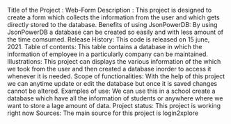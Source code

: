 Title of the Project :
	Web-Form
Description :
	This project is designed to create a form which collects the information from the user and which gets directly stored to the database.
Benefits of using JsonPowerDB:
	By using JsonPowerDB a database can be created so easily and with less amount of the time comsumed.
Release History:
	This code is released on 15 june, 2021.
Table of contents:
	This table contains a database in which the information of employee in a particularly company can be maintained.
Illustrations:
	This project can displays the various information of the which we took from the user and then created a database inorder to access it whenever it is needed.
Scope of functionalities:
	With the help of this project we can anytime update or edit the database but once it is saved changes cannot be altered.
Examples of use:
	We can use this in a school create a database which have all the information of students or anywhere where we want to store a lage amount of data.
Project status:
	This project is working right now
Sources:
	The main source for this project is login2xplore

